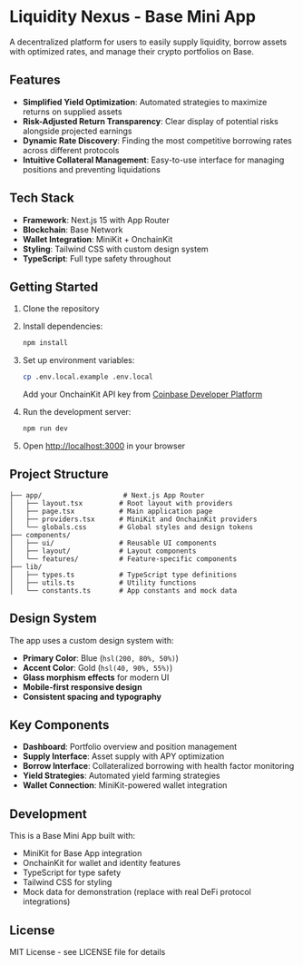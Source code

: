 # Liquidity Nexus - Base Mini App

A decentralized platform for users to easily supply liquidity, borrow assets with optimized rates, and manage their crypto portfolios on Base.

## Features

- **Simplified Yield Optimization**: Automated strategies to maximize returns on supplied assets
- **Risk-Adjusted Return Transparency**: Clear display of potential risks alongside projected earnings
- **Dynamic Rate Discovery**: Finding the most competitive borrowing rates across different protocols
- **Intuitive Collateral Management**: Easy-to-use interface for managing positions and preventing liquidations

## Tech Stack

- **Framework**: Next.js 15 with App Router
- **Blockchain**: Base Network
- **Wallet Integration**: MiniKit + OnchainKit
- **Styling**: Tailwind CSS with custom design system
- **TypeScript**: Full type safety throughout

## Getting Started

1. Clone the repository
2. Install dependencies:
   ```bash
   npm install
   ```

3. Set up environment variables:
   ```bash
   cp .env.local.example .env.local
   ```
   Add your OnchainKit API key from [Coinbase Developer Platform](https://portal.cdp.coinbase.com/)

4. Run the development server:
   ```bash
   npm run dev
   ```

5. Open [http://localhost:3000](http://localhost:3000) in your browser

## Project Structure

```
├── app/                    # Next.js App Router
│   ├── layout.tsx         # Root layout with providers
│   ├── page.tsx           # Main application page
│   ├── providers.tsx      # MiniKit and OnchainKit providers
│   └── globals.css        # Global styles and design tokens
├── components/
│   ├── ui/                # Reusable UI components
│   ├── layout/            # Layout components
│   └── features/          # Feature-specific components
├── lib/
│   ├── types.ts           # TypeScript type definitions
│   ├── utils.ts           # Utility functions
│   └── constants.ts       # App constants and mock data
```

## Design System

The app uses a custom design system with:
- **Primary Color**: Blue (`hsl(200, 80%, 50%)`)
- **Accent Color**: Gold (`hsl(40, 90%, 55%)`)
- **Glass morphism effects** for modern UI
- **Mobile-first responsive design**
- **Consistent spacing and typography**

## Key Components

- **Dashboard**: Portfolio overview and position management
- **Supply Interface**: Asset supply with APY optimization
- **Borrow Interface**: Collateralized borrowing with health factor monitoring
- **Yield Strategies**: Automated yield farming strategies
- **Wallet Connection**: MiniKit-powered wallet integration

## Development

This is a Base Mini App built with:
- MiniKit for Base App integration
- OnchainKit for wallet and identity features
- TypeScript for type safety
- Tailwind CSS for styling
- Mock data for demonstration (replace with real DeFi protocol integrations)

## License

MIT License - see LICENSE file for details
